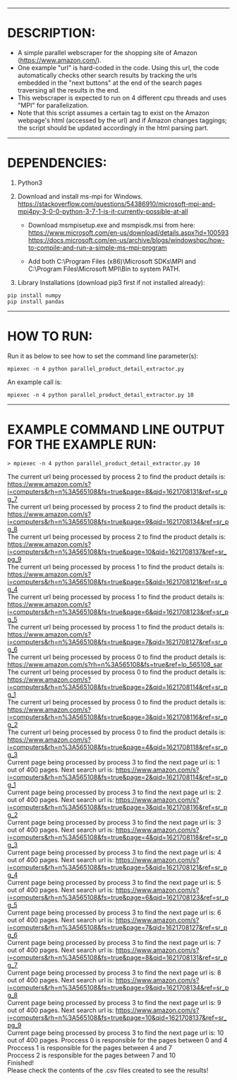 ------------------------------
# DESCRIPTION:

- A simple parallel webscraper for the shopping site of Amazon (https://www.amazon.com/).
- One example "url" is hard-coded in the code. Using this url, the code automatically checks other search results by tracking the urls embedded in the "next buttons" at the end of the search pages traversing all the results in the end.
- This webscraper is expected to run on 4 different cpu threads and uses "MPI" for parallelization.  
- Note that this script assumes a certain tag to exist on the Amazon webpage's html (accessed by the url) and if Amazon changes taggings; the script should be updated accordingly in the html parsing part.
------------------------------
# DEPENDENCIES:

1) Python3

2) Download and install ms-mpi for Windows.
https://stackoverflow.com/questions/54386910/microsoft-mpi-and-mpi4py-3-0-0-python-3-7-1-is-it-currently-possible-at-all

   - Download msmpisetup.exe and msmpisdk.msi from here:
https://www.microsoft.com/en-us/download/details.aspx?id=100593
https://docs.microsoft.com/en-us/archive/blogs/windowshpc/how-to-compile-and-run-a-simple-ms-mpi-program

   - Add both C:\Program Files (x86)\Microsoft SDKs\MPI and C:\Program Files\Microsoft MPI\Bin to system PATH.

3) Library Installations (download pip3 first if not installed already):
```
pip install numpy
pip install pandas
```
------------------------------
# HOW TO RUN:
Run it as below to see how to set the command line parameter(s):
```
mpiexec -n 4 python parallel_product_detail_extractor.py
```
An example call is:  
```
mpiexec -n 4 python parallel_product_detail_extractor.py 10
```
------------------------------
# EXAMPLE COMMAND LINE OUTPUT FOR THE EXAMPLE RUN:

```
> mpiexec -n 4 python parallel_product_detail_extractor.py 10
```

The current url being processed by process 2 to find the product details is: https://www.amazon.com/s?i=computers&rh=n%3A565108&fs=true&page=8&qid=1621708131&ref=sr_pg_7  
The current url being processed by process 2 to find the product details is: https://www.amazon.com/s?i=computers&rh=n%3A565108&fs=true&page=9&qid=1621708134&ref=sr_pg_8  
The current url being processed by process 2 to find the product details is: https://www.amazon.com/s?i=computers&rh=n%3A565108&fs=true&page=10&qid=1621708137&ref=sr_pg_9  
The current url being processed by process 1 to find the product details is: https://www.amazon.com/s?i=computers&rh=n%3A565108&fs=true&page=5&qid=1621708121&ref=sr_pg_4  
The current url being processed by process 1 to find the product details is: https://www.amazon.com/s?i=computers&rh=n%3A565108&fs=true&page=6&qid=1621708123&ref=sr_pg_5  
The current url being processed by process 1 to find the product details is: https://www.amazon.com/s?i=computers&rh=n%3A565108&fs=true&page=7&qid=1621708127&ref=sr_pg_6  
The current url being processed by process 0 to find the product details is: https://www.amazon.com/s?rh=n%3A565108&fs=true&ref=lp_565108_sar
The current url being processed by process 0 to find the product details is: https://www.amazon.com/s?i=computers&rh=n%3A565108&fs=true&page=2&qid=1621708114&ref=sr_pg_1  
The current url being processed by process 0 to find the product details is: https://www.amazon.com/s?i=computers&rh=n%3A565108&fs=true&page=3&qid=1621708116&ref=sr_pg_2  
The current url being processed by process 0 to find the product details is: https://www.amazon.com/s?i=computers&rh=n%3A565108&fs=true&page=4&qid=1621708118&ref=sr_pg_3  
Current page being processed by process 3 to find the next page url is:  1 out of 400 pages.
Next search url is: https://www.amazon.com/s?i=computers&rh=n%3A565108&fs=true&page=2&qid=1621708114&ref=sr_pg_1  
Current page being processed by process 3 to find the next page url is:  2 out of 400 pages.
Next search url is: https://www.amazon.com/s?i=computers&rh=n%3A565108&fs=true&page=3&qid=1621708116&ref=sr_pg_2  
Current page being processed by process 3 to find the next page url is:  3 out of 400 pages.
Next search url is: https://www.amazon.com/s?i=computers&rh=n%3A565108&fs=true&page=4&qid=1621708118&ref=sr_pg_3  
Current page being processed by process 3 to find the next page url is:  4 out of 400 pages.
Next search url is: https://www.amazon.com/s?i=computers&rh=n%3A565108&fs=true&page=5&qid=1621708121&ref=sr_pg_4  
Current page being processed by process 3 to find the next page url is:  5 out of 400 pages.
Next search url is: https://www.amazon.com/s?i=computers&rh=n%3A565108&fs=true&page=6&qid=1621708123&ref=sr_pg_5  
Current page being processed by process 3 to find the next page url is:  6 out of 400 pages.
Next search url is: https://www.amazon.com/s?i=computers&rh=n%3A565108&fs=true&page=7&qid=1621708127&ref=sr_pg_6  
Current page being processed by process 3 to find the next page url is:  7 out of 400 pages.
Next search url is: https://www.amazon.com/s?i=computers&rh=n%3A565108&fs=true&page=8&qid=1621708131&ref=sr_pg_7  
Current page being processed by process 3 to find the next page url is:  8 out of 400 pages.
Next search url is: https://www.amazon.com/s?i=computers&rh=n%3A565108&fs=true&page=9&qid=1621708134&ref=sr_pg_8  
Current page being processed by process 3 to find the next page url is:  9 out of 400 pages.
Next search url is: https://www.amazon.com/s?i=computers&rh=n%3A565108&fs=true&page=10&qid=1621708137&ref=sr_pg_9  
Current page being processed by process 3 to find the next page url is:  10 out of 400 pages.
Proccess 0 is responsible for the pages between 0 and 4  
Proccess 1 is responsible for the pages between 4 and 7  
Proccess 2 is responsible for the pages between 7 and 10  
Finished!  
Please check the contents of the .csv files created to see the results!  

